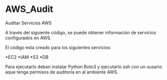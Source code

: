 # AWS_Audit
Auditar Servicios AWS


A través del siguiente código, se puede obtener información de servicios configurados en AWS.

El código esta creado para los siguientes servicios:

*EC2
*IAM
*S3
*DB

Para ejecutarlo deben instalar Python Boto3 y ejecutarlo ssh con un uusario aque tenga permisos de auditoria en al ambiente AWS.



